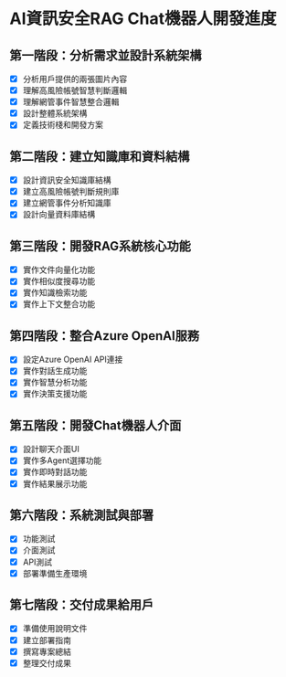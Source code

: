 # AI資訊安全RAG Chat機器人開發進度

## 第一階段：分析需求並設計系統架構
- [x] 分析用戶提供的兩張圖片內容
- [x] 理解高風險帳號智慧判斷邏輯
- [x] 理解網管事件智慧整合邏輯
- [x] 設計整體系統架構
- [x] 定義技術棧和開發方案

## 第二階段：建立知識庫和資料結構
- [x] 設計資訊安全知識庫結構
- [x] 建立高風險帳號判斷規則庫
- [x] 建立網管事件分析知識庫
- [x] 設計向量資料庫結構

## 第三階段：開發RAG系統核心功能
- [x] 實作文件向量化功能
- [x] 實作相似度搜尋功能
- [x] 實作知識檢索功能
- [x] 實作上下文整合功能

## 第四階段：整合Azure OpenAI服務
- [x] 設定Azure OpenAI API連接
- [x] 實作對話生成功能
- [x] 實作智慧分析功能
- [x] 實作決策支援功能

## 第五階段：開發Chat機器人介面
- [x] 設計聊天介面UI
- [x] 實作多Agent選擇功能
- [x] 實作即時對話功能
- [x] 實作結果展示功能
## 第六階段：系統測試與部署
- [x] 功能測試
- [x] 介面測試
- [x] API測試
- [x] 部署準備生產環境

## 第七階段：交付成果給用戶
- [x] 準備使用說明文件
- [x] 建立部署指南
- [x] 撰寫專案總結
- [x] 整理交付成果
